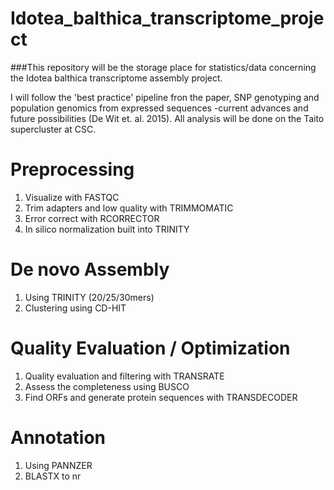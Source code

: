 # Idotea_balthica_transcriptome_project

###This repository will be the storage place for statistics/data concerning the Idotea balthica transcriptome assembly project.

I will follow the 'best practice' pipeline fron the paper, SNP genotyping and population genomics from expressed sequences -current advances and future possibilities (De Wit et. al. 2015).
All analysis will be done on the Taito supercluster at CSC.


# Preprocessing
1. Visualize with FASTQC
2. Trim adapters and low quality with TRIMMOMATIC
3. Error correct with RCORRECTOR
4. In silico normalization built into TRINITY


# De novo Assembly
1. Using TRINITY (20/25/30mers)
2. Clustering using CD-HIT


# Quality Evaluation / Optimization
1. Quality evaluation and filtering with TRANSRATE
2. Assess the completeness using BUSCO
3. Find ORFs and generate protein sequences with TRANSDECODER


# Annotation 
1. Using PANNZER
2. BLASTX to nr
